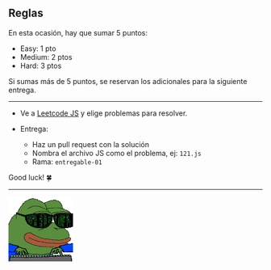 ## Reglas

En esta ocasión, hay que sumar 5 puntos:

- Easy:   1 pto
- Medium: 2 ptos
- Hard:   3 ptos

Si sumas más de 5 puntos, se reservan los adicionales para la siguiente entrega.

---

- Ve a [Leetcode JS](https://leetcode.com/problemset/javascript/) y elige problemas para resolver.
- Entrega: 

  - Haz un pull request con la solución
  - Nombra el archivo JS como el problema, ej: `121.js`
  - Rama: `entregable-01`

Good luck! 🍀

---

![Pepe coding](./pepe-coder.gif)